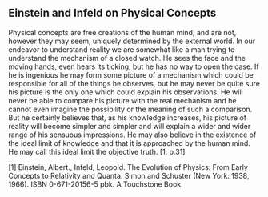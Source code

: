 ## Einstein and Infeld on Physical Concepts

      

Physical concepts are free creations of the human mind, and are not, however they may seem, uniquely determined by the external world. In our endeavor to understand reality we are somewhat like a man trying to understand the mechanism of a closed watch. He sees the face and the moving hands, even hears its ticking, but he has no way to open the case. If he is ingenious he may form some picture of a mechanism which could be responsible for all of the things he observes, but he may never be quite sure his picture is the only one which could explain his observations. He will never be able to compare his picture with the real mechanism and he cannot even imagine the possibility or the meaning of such a comparison. But he certainly believes that, as his knowledge increases, his picture of reality will become simpler and simpler and will explain a wider and wider range of his sensuous impressions. He may also believe in the existence of the ideal limit of knowledge and that it is approached by the human mind. He may call this ideal limit the objective truth.   \[1: p.31\]

      

\[1\] Einstein, Albert., Infeld, Leopold. The Evolution of Physics: From Early Concepts to Relativity and Quanta. Simon and Schuster (New York: 1938, 1966). ISBN 0-671-20156-5 pbk. A Touchstone Book.